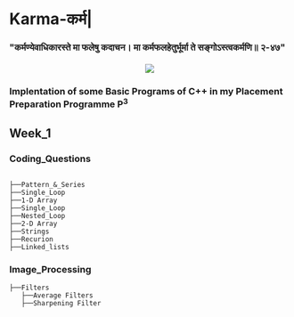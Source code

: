 ﻿# Karma-कर्म|

<h3 style=”color:green”>"कर्मण्येवाधिकारस्ते मा फलेषु कदाचन। मा कर्मफलहेतुर्भूर्मा ते सङ्गोऽस्त्वकर्मणि॥ २-४७"</h3>



<div align="center" style="margin: 20px">
  <img src="https://github.com/rishabh-bansal/Data-Structures/raw/master/image.jpg">
</div>

### <p>Implentation of some Basic Programs of C++ in my Placement Preparation Programme P<sup>3</sup></p>





## Week_1

### Coding_Questions
```

├──Pattern_&_Series
├──Single_Loop
├──1-D Array
├──Single_Loop
├──Nested_Loop
├──2-D Array
├──Strings
├──Recurion
├──Linked_lists
```



### Image_Processing

```
├──Filters
   ├──Average Filters
   ├──Sharpening Filter

